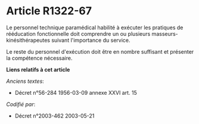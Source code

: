 # Article R1322-67

Le personnel technique paramédical habilité à exécuter les pratiques de rééducation fonctionnelle doit comprendre un ou
plusieurs masseurs-kinésithérapeutes suivant l'importance du service.

Le reste du personnel d'exécution doit être en nombre suffisant et présenter la compétence nécessaire.

**Liens relatifs à cet article**

_Anciens textes_:

  - Décret n°56-284 1956-03-09 annexe XXVI art. 15

_Codifié par_:

  - Décret n°2003-462 2003-05-21

